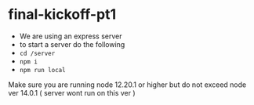 # final-kickoff-pt1
 - We are using an express server
 - to start a server do the following
 - `cd /server`
 - `npm i`
 - `npm run local`

 Make sure you are running node 12.20.1 or higher
 but do not exceed node ver 14.0.1 ( server wont run on this ver )

